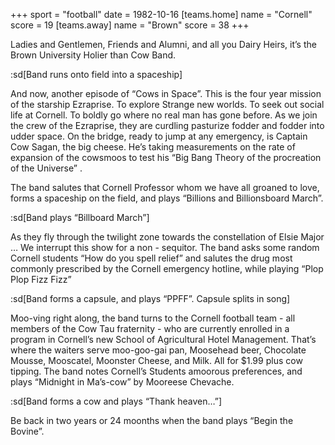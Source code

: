 +++
sport = "football"
date = 1982-10-16
[teams.home]
name = "Cornell"
score = 19
[teams.away]
name = "Brown"
score = 38
+++

Ladies and Gentlemen, Friends and Alumni, and all you Dairy Heirs, it’s the Brown University Holier than Cow Band.

:sd[Band runs onto field into a spaceship]

And now, another episode of “Cows in Space”. This is the four year mission of the starship Ezraprise. To explore Strange new worlds. To seek out social life at Cornell. To boldly go where no real man has gone before. As we join the crew of the Ezraprise, they are curdling pasturize fodder and fodder into udder space. On the bridge, ready to jump at any emergency, is Captain Cow Sagan, the big cheese. He’s taking measurements on the rate of expansion of the cowsmoos to test his “Big Bang Theory of the procreation of the Universe” .

The band salutes that Cornell Professor whom we have all groaned to love, forms a spaceship on the field, and plays “Billions and Billionsboard March”.

:sd[Band plays “Billboard March”]

As they fly through the twilight zone towards the constellation of Elsie Major … We interrupt this show for a non - sequitor. The band asks some random Cornell students “How do you spell relief” and salutes the drug most commonly prescribed by the Cornell emergency hotline, while playing “Plop Plop Fizz Fizz”

:sd[Band forms a capsule, and plays “PPFF”. Capsule splits in song]

Moo-ving right along, the band turns to the Cornell football team - all members of the Cow Tau fraternity - who are currently enrolled in a program in Cornell’s new School of Agricultural Hotel Management. That’s where the waiters serve moo-goo-gai pan, Moosehead beer, Chocolate Mousse, Mooscatel, Moonster Cheese, and Milk. All for $1.99 plus cow tipping. The band notes Cornell’s Students amoorous preferences, and plays “Midnight in Ma’s-cow” by Mooreese Chevache.

:sd[Band forms a cow and plays “Thank heaven…”]

Be back in two years or 24 moonths when the band plays “Begin the Bovine”.
